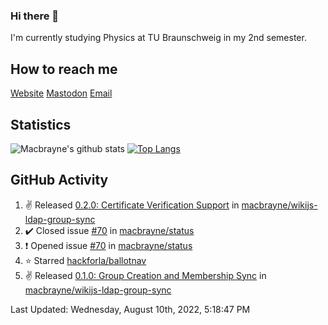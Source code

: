 ### Hi there 👋
I'm currently studying Physics at TU Braunschweig in my 2nd semester.

## How to reach me
[Website](https://florentin-schleuss.de)
[Mastodon](https://norden.social/@florentin)
[Email](mailto:hello@macbrayne.de)

## Statistics
![Macbrayne's github stats](https://github-readme-stats.vercel.app/api?username=macbrayne&count_private=true&show_icons=true&hide_rank=true&custom_title=macbrayne's%20GitHub%20Stats)
[![Top Langs](https://github-readme-stats.vercel.app/api/top-langs/?username=macbrayne&exclude_repo=liftron&layout=compact)](https://github.com/anuraghazra/github-readme-stats)
## GitHub Activity

<!--RECENT_ACTIVITY:start-->
1. ✌️ Released [0.2.0: Certificate Verification Support](https://github.com/macbrayne/wikijs-ldap-group-sync/releases/tag/0.2.0) in [macbrayne/wikijs-ldap-group-sync](https://github.com/macbrayne/wikijs-ldap-group-sync)
2. ✔️ Closed issue [#70](https://github.com/macbrayne/status/issues/70) in [macbrayne/status](https://github.com/macbrayne/status)
3. ❗️ Opened issue [#70](https://github.com/macbrayne/status/issues/70) in [macbrayne/status](https://github.com/macbrayne/status)
4. ⭐ Starred [hackforla/ballotnav](https://github.com/hackforla/ballotnav)
5. ✌️ Released [0.1.0: Group Creation and Membership Sync](https://github.com/macbrayne/wikijs-ldap-group-sync/releases/tag/0.1.0) in [macbrayne/wikijs-ldap-group-sync](https://github.com/macbrayne/wikijs-ldap-group-sync)
<!--RECENT_ACTIVITY:end-->

<!--RECENT_ACTIVITY:last_update-->
Last Updated: Wednesday, August 10th, 2022, 5:18:47 PM
<!--RECENT_ACTIVITY:last_update_end-->


<!--
**macbrayne/macbrayne** is a ✨ _special_ ✨ repository because its `README.md` (this file) appears on your GitHub profile.

Here are some ideas to get you started:

- 🔭 I’m currently working on ...
- 🌱 I’m currently learning ...
- 👯 I’m looking to collaborate on ...
- 🤔 I’m looking for help with ...
- 💬 Ask me about ...
- 📫 How to reach me: ...
- 😄 Pronouns: ...
- ⚡ Fun fact: ...
-->
